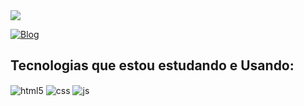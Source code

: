 <img align="right height=590em" src="https://raw.githubusercontent.com/gist/GhostDani/5d63bd472e0570ec1de7fb13d1095067/raw/be3adbe44c770b1210927235822d35c022e490f7/githubcard.svg"/>

[![Blog](https://img.shields.io/website?label=www.criaseu.site&style=for-the-badge&url=https://www.criaseu.site/)](https:/www.criaseu.site)

## Tecnologias que estou estudando e Usando:

<div style="display: inline_block">
  <img align="center" alt="html5" src="https://img.shields.io/badge/HTML5-E34F26?style=for-the-badge&logo=html5&logoColor=white" />
  <img align="center" alt="css" src="https://img.shields.io/badge/CSS3-1572B6?style=for-the-badge&logo=css3&logoColor=white" />
  <img align="center" alt="js" src="https://img.shields.io/badge/JavaScript-F7DF1E?style=for-the-badge&logo=javascript&logoColor=black" />
</div><br/>
